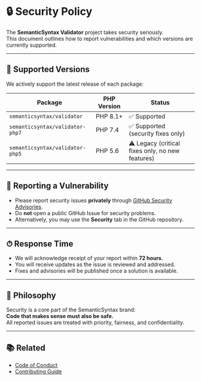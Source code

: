 # 🔒 Security Policy

The **SemanticSyntax Validator** project takes security seriously.  
This document outlines how to report vulnerabilities and which versions are currently supported.

---

## 📌 Supported Versions
We actively support the latest release of each package:

| Package | PHP Version | Status |
|---------|-------------|--------|
| `semanticsyntax/validator` | PHP 8.1+ | ✅ Supported |
| `semanticsyntax/validator-php7` | PHP 7.4 | ✅ Supported (security fixes only) |
| `semanticsyntax/validator-php5` | PHP 5.6 | ⚠️ Legacy (critical fixes only, no new features) |

---

## 🚨 Reporting a Vulnerability
- Please report security issues **privately** through [GitHub Security Advisories](https://github.com/SemanticSyntax/php-validator/security/advisories).
- Do **not** open a public GitHub Issue for security problems.
- Alternatively, you may use the **Security** tab in the GitHub repository.

---

## ⏱ Response Time
- We will acknowledge receipt of your report within **72 hours**.
- You will receive updates as the issue is reviewed and addressed.
- Fixes and advisories will be published once a solution is available.

---

## 🔑 Philosophy
Security is a core part of the SemanticSyntax brand:  
**Code that makes sense must also be safe.**  
All reported issues are treated with priority, fairness, and confidentiality.

---

## 📚 Related
- [Code of Conduct](./CODE_OF_CONDUCT.md)
- [Contributing Guide](./CONTRIBUTING.md)
